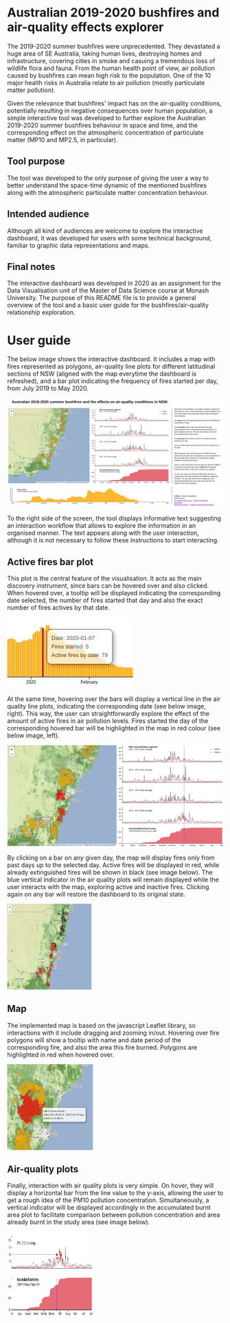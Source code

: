# Australian 2019-2020 bushfires and air-quality effects explorer

The 2019-2020 summer bushfires were unprecedented. They devastated a huge area of SE Australia, taking human lives, destroying homes and infrastructure, covering cities in smoke and casuing a tremendous loss of wildlife flora and fauna. 
From the human health point of view, air pollution caused by bushfires can mean high risk to the population. One of the 10 major health risks in Australia relate to air pollution (mostly particulate matter pollution). 

Given the relevance that bushfires' impact has on the air-quality conditions, potentially resulting in negative consequences over human population, a simple interactive tool was developed to further explore the Australian 2019-2020 summer bushfires behaviour in space and time, and the corresponding effect on the atmospheric concentration of particulate matter (MP10 and MP2.5, in particular). 

## Tool purpose
The tool was developed to the only purpose of giving the user a way to better understand the space-time dynamic of the mentioned bushfires along with the atmospheric particulate matter concentration behaviour. 

## Intended audience
Although all kind of audiences are welcome to explore the interactive dashboard, it was developed for users with some technical background, familiar to graphic data representations and maps.

## Final notes
The interactive dashboard was developed in 2020 as an assignment for the Data Visualisation unit of the Master of Data Science course at Monash University.
The purpose of this README file is to provide a general overview of the tool and a basic user guide for the bushfires/air-quality relationship exploration.

# User guide
The below image shows the interactive dashboard. It includes a map with fires represented as polygons, air-quality line plots for different latitudinal sections of NSW (aligned with the map everytime the dashboard is refreshed), and a bar plot indicating the frequency of fires started per day, from July 2019 to May 2020.

![](images/image1.png)

To the right side of the screen, the tool displays informative text suggesting an interaction workflow that allows to explore the information in an organised manner. The text appears along with the user interaction, although it is not necessary to follow these instructions to start interacting.

## Active fires bar plot
This plot is the central feature of the visualisation. It acts as the main discovery instrument, since bars can be hovered over and also clicked.
When hovered over, a tooltip will be displayed indicating the corresponding date selected, the number of fires started that day and also the exact number of fires actives by that date.

![](images/image2.png)

At the same time, hovering over the bars will display a vertical line in the air quality line plots, indicating the corresponding date (see below image, right). This way, the user can straightforwardly explore the effect of the amount of active fires in air pollution levels. Fires started the day of the corresponding hovered bar will be highlighted in the map in red colour (see below image, left).

![](images/image3.png)

By clicking on a bar on any given day, the map will display fires only from past days up to the selected day. Active fires will be displayed in red, while already extinguished fires will be shown in black (see image below). The blue vertical indicator in the air quality plots will remain displayed while the user interacts with the map, exploring active and inactive fires. Clicking again on any bar will restore the dashboard to its original state.

<img src="images/image4.png" alt="image1" width="200" height="200">

## Map
The implemented map is based on the javascript Leaflet library, so interactions with it include dragging and zooming in/out. Hovering over fire polygons will show a tooltip with name and date period of the corresponding fire, and also the area this fire burned. Polygons are highlighted in red when hovered over.

<img src="images/image5.png" alt="image1" width="200" height="200">

## Air-quality plots
Finally, interaction with air quality plots is very simple. On hover, they will display a horizontal bar from the line value to the y-axis, allowing the user to get a rough idea of the PM10 pollution concentration. Simultaneously, a vertical indicator will be displayed accordingly in the accumulated burnt area plot to facilitate comparison between pollution concentration and area already burnt in the study area (see image below).

<img src="images/image6.png" alt="image1" width="200" height="200">
